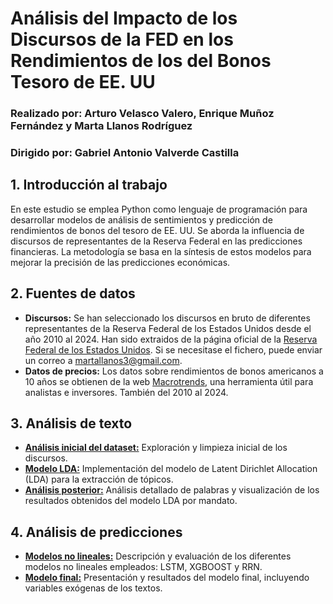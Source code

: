 # Análisis del Impacto de los Discursos de la FED en los Rendimientos de los del Bonos Tesoro de EE. UU 
### Realizado por: Arturo Velasco Valero, Enrique Muñoz Fernández y Marta Llanos Rodríguez
### Dirigido por: Gabriel Antonio Valverde Castilla

## 1. Introducción al trabajo
En este estudio se emplea Python como lenguaje de programación para desarrollar modelos de análisis de sentimientos y predicción de rendimientos de bonos del tesoro de EE. UU. Se aborda la influencia de discursos de representantes de la Reserva Federal en las predicciones financieras. La metodología se basa en la síntesis de estos modelos para mejorar la precisión de las predicciones económicas.

## 2. Fuentes de datos
- **Discursos:** Se han seleccionado los discursos en bruto de diferentes representantes de la Reserva Federal de los Estados Unidos desde el año 2010 al 2024. Han sido extraidos de la página oficial de la [Reserva Federal de los Estados Unidos](https://www.federalreserve.gov/newsevents/speeches.htm). Si se necesitase el fichero, puede enviar un correo a martallanos3@gmail.com. 
- **Datos de precios:** Los datos sobre rendimientos de bonos americanos a 10 años se obtienen de la web [Macrotrends](https://www.macrotrends.net/2016/10-year-treasury-bond-rate-yield-chart), una herramienta útil para analistas e inversores. También del 2010 al 2024. 

## 3. Análisis de texto
- [**Análisis inicial del dataset:**](Analisis_inicial_dataset.ipynb) Exploración y limpieza inicial de los discursos. 
- [**Modelo LDA:**](Analisis_de_texto_LDA.ipynb) Implementación del modelo de Latent Dirichlet Allocation (LDA) para la extracción de tópicos. 
- [**Análisis posterior:**](Análisis_final_palabras.ipynb) Análisis detallado de palabras y visualización de los resultados obtenidos del modelo LDA por mandato. 

## 4. Análisis de predicciones
- [**Modelos no lineales:**](USbonds_Modelos_prediccion.ipynb) Descripción y evaluación de los diferentes modelos no lineales empleados: LSTM, XGBOOST y RRN. 
- [**Modelo final:**](Modelo_variables_Exogenas.ipynb) Presentación y resultados del modelo final, incluyendo variables exógenas de los textos. 
